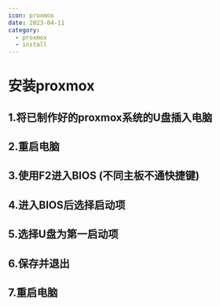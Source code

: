 ```yaml
---
icon: proxmox
date: 2023-04-11
category: 
  - proxmox
  - install
---
```

# 安装proxmox
## 1.将已制作好的proxmox系统的U盘插入电脑
## 2.重启电脑
## 3.使用F2进入BIOS (不同主板不通快捷键)
## 4.进入BIOS后选择启动项
## 5.选择U盘为第一启动项
## 6.保存并退出
## 7.重启电脑